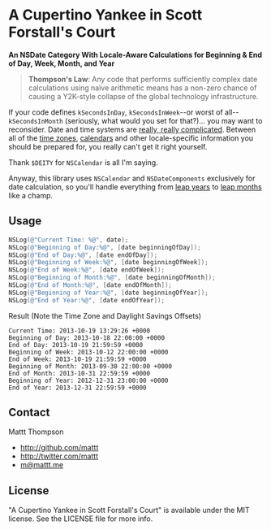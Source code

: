 # A Cupertino Yankee in Scott Forstall's Court

**An NSDate Category With Locale-Aware Calculations for Beginning & End of Day, Week, Month, and Year**

> **Thompson's Law**: Any code that performs sufficiently complex date calculations using naïve arithmetic means has a non-zero chance of causing a Y2K-style collapse of the global technology infrastructure.

If your code defines `kSecondsInDay`, `kSecondsInWeek`--or worst of all--`kSecondsInMonth` (seriously, what would you set for that?)... you may want to reconsider. Date and time systems are [really, really complicated](http://infiniteundo.com/post/25326999628/falsehoods-programmers-believe-about-time). Between all of the [time zones](http://en.wikipedia.org/wiki/List_of_time_zones_by_country), [calendars](http://en.wikipedia.org/wiki/List_of_calendars) and other locale-specific information you should be prepared for, you really can't get it right yourself.

Thank `$DEITY` for `NSCalendar` is all I'm saying.

Anyway, this library uses `NSCalendar` and `NSDateComponents` exclusively for date calculation, so you'll handle everything from [leap years](http://en.wikipedia.org/wiki/Leap_year) to [leap months](http://en.wikipedia.org/wiki/Hebrew_calendar#Leap_months) like a champ.

## Usage

``` objective-c
NSLog(@"Current Time: %@", date);
NSLog(@"Beginning of Day:%@", [date beginningOfDay]);
NSLog(@"End of Day:%@", [date endOfDay]);
NSLog(@"Beginning of Week:%@", [date beginningOfWeek]);
NSLog(@"End of Week:%@", [date endOfWeek]);
NSLog(@"Beginning of Month:%@", [date beginningOfMonth]);
NSLog(@"End of Month:%@", [date endOfMonth]);
NSLog(@"Beginning of Year:%@", [date beginningOfYear]);
NSLog(@"End of Year:%@", [date endOfYear]);
```

Result (Note the Time Zone and Daylight Savings Offsets)

```
Current Time: 2013-10-19 13:29:26 +0000
Beginning of Day: 2013-10-18 22:00:00 +0000
End of Day: 2013-10-19 21:59:59 +0000
Beginning of Week: 2013-10-12 22:00:00 +0000
End of Week: 2013-10-19 21:59:59 +0000
Beginning of Month: 2013-09-30 22:00:00 +0000
End of Month: 2013-10-31 22:59:59 +0000
Beginning of Year: 2012-12-31 23:00:00 +0000
End of Year: 2013-12-31 22:59:59 +0000
```

## Contact

Mattt Thompson

- http://github.com/mattt
- http://twitter.com/mattt
- m@mattt.me

## License

"A Cupertino Yankee in Scott Forstall's Court" is available under the MIT license. See the LICENSE file for more info.
